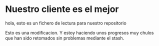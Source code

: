 # Nuestro cliente es el mejor
hola, esto es un fichero de lectura para nuestro repositorio

Esto es una modificacion. Y estoy haciendo unos progresos muy chulos que han sido retomados sin problemas mediante el stash.